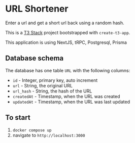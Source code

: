 # URL Shortener

Enter a url and get a short url back using a random hash.

This is a [T3 Stack](https://create.t3.gg/) project bootstrapped with `create-t3-app`.

This application is using NextJS, tRPC, Postgresql, Prisma

## Database schema
The database has one table `URL` with the following columns:
- `id` - Integer, primary key, auto increment
- `url` - String, the original URL
- `url_hash` - String, the hash of the URL
- `createdAt` - Timestamp, when the URL was created
- `updatedAt` - Timestamp, when the URL was last updated

## To start
1. `docker compose up`
2. navigate to `http://localhost:3000`


